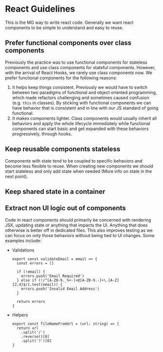 # React Guidelines

This is the MG way to write react code. Generally we want react components to be simple to understand and easy to reuse.

## Prefer functional components over class components

Previously the practice was to use functional components for stateless components and use class components for stateful components. However, with the arrival of React Hooks, we rarely use class components now. We prefer functional components for the following reasons:

1. It helps keep things consistent. Previously we would have to switch between two paradigms of functional and object oriented programming, which made refactors challenging and sometimes caused confusion (e.g. `this` in classes). By sticking with functional components we can have behavior that is consistent and in line with our JS standard of going functional.
2. It makes components lighter. Class components would usually inherit all behaviors and apply the whole lifecycle immediately while functional components can start basic and get expanded with these behaviors progressively, through hooks.

## Keep reusable components stateless

Components with state tend to be coupled to specific behaviors and become less flexible to reuse. When creating new components we should start stateless and only add state when needed (More info on state in the next point).

## Keep shared state in a container

## Extract non UI logic out of components

Code in react components should primarily be concerned with rendering JSX, updating state or anything that impacts the UI. Anything that does otherwise is better off in dedicated files. This also improves testing as we can focus on only those behaviors without being tied to UI changes. Some examples include:
- Validations
  ```
  export const validateEmail = email => {
    const errors = []

    if (!email) {
      errors.push('Email Required')
    } else if (!/^[A-Z0-9._%+-]+@[A-Z0-9.-]+\.[A-Z]{2,4}$/i.test(email)) {
      errors.push('Invalid Email Address')
    }

    return errors
  }
  ```
- Helpers
  ```
  export const fileNameFromUrl = (url: string) => {
    return url
      .split('/')
      .reverse()[0]
      .split('?')[0]
  }

  ```
